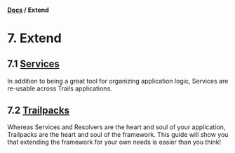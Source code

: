 #### [Docs](../../) / Extend

# 7. Extend

## 7.1 [Services](service.md)

In addition to being a great tool for organizing application logic, Services are re-usable across Trails applications.

## 7.2 [Trailpacks](trailpack.md)

Whereas Services and Resolvers are the heart and soul of your application, Trailpacks are the heart and soul of the framework. 
This guide will show you that extending the framework for your own needs is easier than you think!
